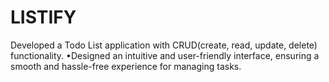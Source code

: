 # LISTIFY
Developed a Todo List application with CRUD(create, read, update, delete) functionality. •Designed an intuitive and user-friendly interface, ensuring a smooth and hassle-free experience for managing tasks.
